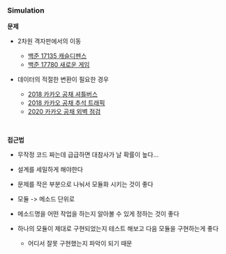### Simulation

**문제**

- 2차원 격자판에서의 이동
  - [백준 17135 캐슬디펜스](./문제풀이/백준_17135_캐슬디펜스.md)
  - [백준 17780 새로운 게임](./문제풀이/백준_17780_새로운_게임.md)
- 데이터의 적절한 변환이 필요한 경우

  - [2018 카카오 공채 셔틀버스](./문제풀이/2018_카카오_공채_셔틀버스.md)
  - [2018 카카오 공채 추석 트래픽](./문제풀이/2018_카카오_공채_추석_트래픽.md)
  - [2020 카카오 공채 외벽 점검](./문제풀이/2020_카카오_공채_외벽_점검.md)

<br>

**접근법**

- 무작정 코드 짜는데 급급하면 대참사가 날 확률이 높다...
- 설계를 세밀하게 해야한다

- 문제를 작은 부분으로 나눠서 모듈화 시키는 것이 좋다

- 모듈 -> 메소드 단위로

- 메소드명을 어떤 작업을 하는지 알아볼 수 있게 정하는 것이 좋다

- 하나의 모듈이 제대로 구현되었는지 테스트 해보고 다음 모듈을 구현하는게 좋다

  - 어디서 잘못 구현했는지 파악이 되기 때문

  